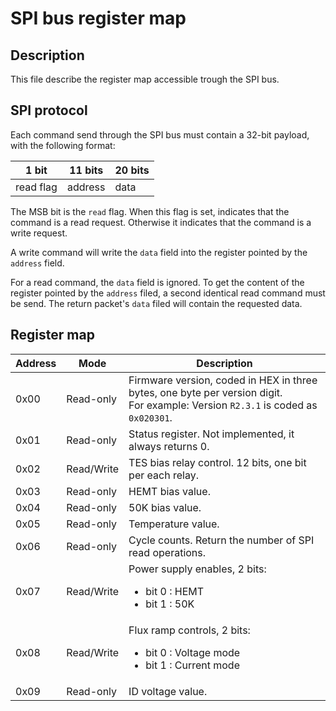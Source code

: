 # SPI bus register map

## Description

This file describe the register map accessible trough the SPI bus.

## SPI protocol

Each command send through the SPI bus must contain a 32-bit payload, with the following format:

| 1 bit     | 11 bits | 20 bits
|-----------|---------|--------
| read flag | address | data

The MSB bit is the `read` flag. When this flag is set, indicates that the command is a read request. Otherwise it indicates that the command is a write request.

A write command will write the `data` field into the register pointed by the `address` field.

For a read command, the `data` field is ignored. To get the content of the register pointed by the `address` filed, a second identical read command must be send. The return packet's `data` filed will contain the requested data.

## Register map

| Address | Mode       | Description
|---------|------------|-----------------
| 0x00    | Read-only  | Firmware version, coded in HEX in three bytes, one byte per version digit.<br>For example: Version `R2.3.1` is coded as `0x020301`.
| 0x01    | Read-only  | Status register. Not implemented, it always returns 0.
| 0x02    | Read/Write | TES bias relay control. 12 bits, one bit per each relay.
| 0x03    | Read-only  | HEMT bias value.
| 0x04    | Read-only  | 50K bias value.
| 0x05    | Read-only  | Temperature value.
| 0x06    | Read-only  | Cycle counts. Return the number of SPI read operations.
| 0x07    | Read/Write | Power supply enables, 2 bits:<ul><li>bit 0 : HEMT</li><li>bit 1 : 50K</li></ul>
| 0x08    | Read/Write | Flux ramp controls, 2 bits:<ul><li>bit 0 : Voltage mode</li><li>bit 1 : Current mode</li></ul>
| 0x09    | Read-only  | ID voltage value.
